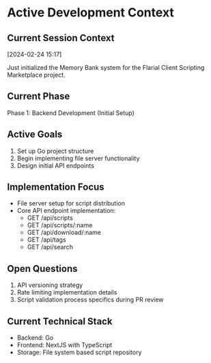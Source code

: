 # Active Development Context

## Current Session Context
[2024-02-24 15:17]

Just initialized the Memory Bank system for the Flarial Client Scripting Marketplace project. 

## Current Phase
Phase 1: Backend Development (Initial Setup)

## Active Goals
1. Set up Go project structure
2. Begin implementing file server functionality
3. Design initial API endpoints

## Implementation Focus
- File server setup for script distribution
- Core API endpoint implementation:
  - GET /api/scripts
  - GET /api/scripts/:name
  - GET /api/download/:name
  - GET /api/tags
  - GET /api/search

## Open Questions
1. API versioning strategy
2. Rate limiting implementation details
3. Script validation process specifics during PR review

## Current Technical Stack
- Backend: Go
- Frontend: NextJS with TypeScript
- Storage: File system based script repository
